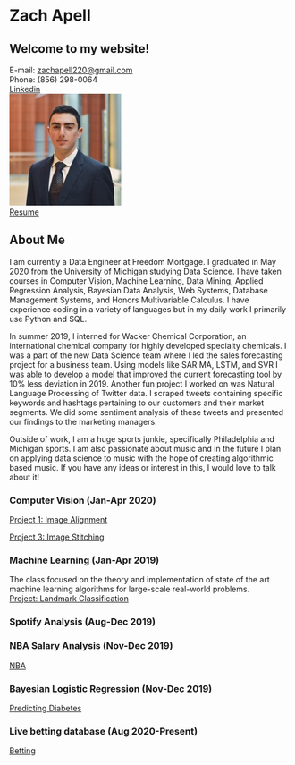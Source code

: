 # Zach Apell

## Welcome to my website!
E-mail: zachapell220@gmail.com  
Phone: (856) 298-0064  
[Linkedin](https://www.linkedin.com/in/zach-apell/)  
![me](./0.jpeg)  
[Resume](./Apell_Zachary_Resume(W21)-edited.pdf)


## About Me
I am currently a Data Engineer at Freedom Mortgage.  I graduated in May 2020 from the University of Michigan studying Data Science.  I have taken courses in Computer Vision, Machine Learning, Data Mining, Applied Regression Analysis, Bayesian Data Analysis, Web Systems, Database Management Systems, and Honors Multivariable Calculus.  I have experience coding in a variety of languages but in my daily work I primarily use Python and SQL.  

In summer 2019, I interned for Wacker Chemical Corporation, an international chemical company for highly developed specialty chemicals.  I was a part of the new Data Science team where I led the sales forecasting project for a business team.  Using models like SARIMA, LSTM, and SVR I was able to develop a model that improved the current forecasting tool by 10% less deviation in 2019.  Another fun project I worked on was Natural Language Processing of Twitter data.  I scraped tweets containing specific keywords and hashtags pertaining to our customers and their market segments.  We did some sentiment analysis of these tweets and presented our findings to the marketing managers.

Outside of work, I am a huge sports junkie, specifically Philadelphia and Michigan sports.  I am also passionate about music and in the future I plan on applying data science to music with the hope of creating algorithmic based music.  If you have any ideas or interest in this, I would love to talk about it!




### Computer Vision (Jan-Apr 2020)
[Project 1: Image Alignment](./eecs442_p1/README.md)  

[Project 3: Image Stitching](./eecs442_p3/README.md)

### Machine Learning (Jan-Apr 2019)
The class focused on the theory and implementation of state of the art machine learning algorithms for large-scale real-world problems.\
[Project: Landmark Classification](./eecs445_p2/README.md)

### Spotify Analysis (Aug-Dec 2019)


### NBA Salary Analysis (Nov-Dec 2019)
[NBA](./415_final_project/overview.md)

### Bayesian Logistic Regression (Nov-Dec 2019)

[Predicting Diabetes](./final_project/overview.md)


### Live betting database (Aug 2020-Present)
[Betting](./gambling/overview.md)


